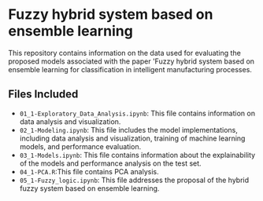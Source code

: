 # Fuzzy hybrid system based on ensemble learning 

This repository contains information on the data used for evaluating the proposed models associated with the paper 'Fuzzy hybrid system based on ensemble learning for classification in intelligent manufacturing processes.

## Files Included

- `01_1-Exploratory_Data_Analysis.ipynb`: This file contains information on data analysis and visualization.
- `02_1-Modeling.ipynb`: This file includes the model implementations, including data analysis and visualization, training of machine learning models, and performance evaluation.
- `03_1-Models.ipynb`: This file contains information about the explainability of the models and performance analysis on the test set.
- `04_1-PCA.R`:This file contains PCA analysis.
- `05_1-Fuzzy_logic.ipynb`: This file addresses the proposal of the hybrid fuzzy system based on ensemble learning.

 


